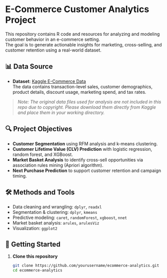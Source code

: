 # E-Commerce Customer Analytics Project

This repository contains R code and resources for analyzing and modeling customer behavior in an e-commerce setting.  
The goal is to generate actionable insights for marketing, cross-selling, and customer retention using a real-world dataset.

## 📊 Data Source

- **Dataset**: [Kaggle E-Commerce Data](https://www.kaggle.com/datasets/rishikumarrajvansh/marketing-insights-for-e-commerce-company/data)  
  The data contains transaction-level sales, customer demographics, product details, discount usage, marketing spend, and tax rates.

> *Note: The original data files used for analysis are not included in this repo due to copyright. Please download them directly from Kaggle and place them in your working directory.*

## 🔍 Project Objectives

- **Customer Segmentation** using RFM analysis and k-means clustering.
- **Customer Lifetime Value (CLV) Prediction** with logistic regression, random forest, and XGBoost.
- **Market Basket Analysis** to identify cross-sell opportunities via association rules mining (Apriori algorithm).
- **Next Purchase Prediction** to support customer retention and campaign timing.

## 🛠️ Methods and Tools

- Data cleaning and wrangling: `dplyr`, `readxl`
- Segmentation & clustering: `dplyr`, `kmeans`
- Predictive modeling: `caret`, `randomForest`, `xgboost`, `nnet`
- Market basket analysis: `arules`, `arulesViz`
- Visualization: `ggplot2`

## 🚀 Getting Started

1. **Clone this repository**
   ```bash
   git clone https://github.com/yourusername/ecommerce-analytics.git
   cd ecommerce-analytics
